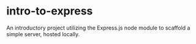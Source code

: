 # intro-to-express
An introductory project utilizing the Express.js node module to scaffold a simple server, hosted locally.
